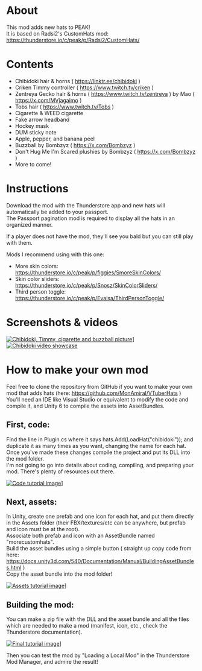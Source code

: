 # About
This mod adds new hats to PEAK!<br>
It is based on Radsi2's CustomHats mod: https://thunderstore.io/c/peak/p/Radsi2/CustomHats/

# Contents
- Chibidoki hair & horns ( https://linktr.ee/chibidoki )
- Criken Timmy controller ( https://www.twitch.tv/criken )
- Zentreya Gecko hair & horns ( https://www.twitch.tv/zentreya ) by Mao ( https://x.com/MVjagaimo )
- Tobs hair ( https://www.twitch.tv/Tobs )
- Cigarette & WEED cigarette
- Fake arrow headband
- Hockey mask
- DUM sticky note
- Apple, pepper, and banana peel
- Buzzball by Bombzyz ( https://x.com/Bombzyz )
- Don't Hug Me I'm Scared plushies by Bombzyz ( https://x.com/Bombzyz )
- More to come!

# Instructions
Download the mod with the Thunderstore app and new hats will automatically be added to your passport.<br>
The Passport pagination mod is required to display all the hats in an organized manner.

If a player does not have the mod, they'll see you bald but you can still play with them.

Mods I recommend using with this one:
- More skin colors: https://thunderstore.io/c/peak/p/figgies/SmoreSkinColors/
- Skin color sliders: https://thunderstore.io/c/peak/p/Snosz/SkinColorSliders/
- Third person toggle: https://thunderstore.io/c/peak/p/Evaisa/ThirdPersonToggle/

# Screenshots & videos
[![Chibidoki, Timmy, cigarette and buzzball picture](https://monamiral.games/wp-content/uploads/MoreHatsPack1.png)](https://monamiral.games/wp-content/uploads/MoreHatsPack1.png)]
[![Chibidoki video showcase](https://img.youtube.com/vi/mSxd_n8iQtA/0.jpg)](https://youtu.be/mSxd_n8iQtA)

# How to make your own mod
Feel free to clone the repository from GitHub if you want to make your own mod that adds hats (here: https://github.com/MonAmiral/VTuberHats )<br>
You'll need an IDE like Visual Studio or equivalent to modify the code and compile it, and Unity 6 to compile the assets into AssetBundles.

## First, code: 
Find the line in Plugin.cs where it says hats.Add(LoadHat("chibidoki")); and duplicate it as many times as you want, changing the name for each hat.<br>
Once you've made these changes compile the project and put its DLL into the mod folder.<br>
I'm not going to go into details about coding, compiling, and preparing your mod. There's plenty of resources out there.

[![Code tutorial image](https://monamiral.games/wp-content/uploads/MoreHatsTutorial1.png)](https://monamiral.games/wp-content/uploads/MoreHatsTutorial1.png)]

## Next, assets:
In Unity, create one prefab and one icon for each hat, and put them directly in the Assets folder (their FBX/textures/etc can be anywhere, but prefab and icon must be at the root).<br>
Associate both prefab and icon with an AssetBundle named "morecustomhats".<br>
Build the asset bundles using a simple button ( straight up copy code from here: https://docs.unity3d.com/540/Documentation/Manual/BuildingAssetBundles.html )<br>
Copy the asset bundle into the mod folder!

[![Assets tutorial image](https://monamiral.games/wp-content/uploads/MoreHatsTutorial2.png)](https://monamiral.games/wp-content/uploads/MoreHatsTutorial2.png)]

## Building the mod:
You can make a zip file with the DLL and the asset bundle and all the files which are needed to make a mod (manifest, icon, etc., check the Thunderstore documentation).

[![Final tutorial image](https://monamiral.games/wp-content/uploads/MoreHatsTutorial3.png)](https://monamiral.games/wp-content/uploads/MoreHatsTutorial3.png)]

Then you can test the mod by "Loading a Local Mod" in the Thunderstore Mod Manager, and admire the result!
